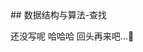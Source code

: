 <head>
	<style type="text/css">h1:first-child {display:none;}</style>
	<script type="text/javascript" src="https://cdn.mathjax.org/mathjax/latest/MathJax.js?config=TeX-AMS-MML_HTMLorMML"></script>
    <script type="text/x-mathjax-config">
        MathJax.Hub.Config({
            tex2jax: {
            skipTags: ['script', 'noscript', 'style', 'textarea', 'pre'],
            inlineMath: [['$','$']]
            }
        });
    </script>
</head>
## 数据结构与算法-查找

还没写呢 哈哈哈 回头再来吧...🙆
